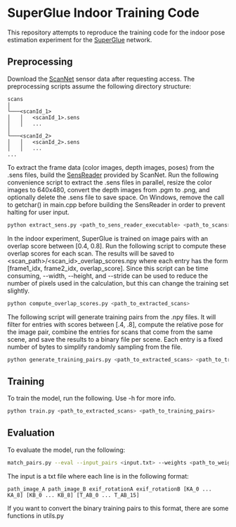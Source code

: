 # SuperGlue Indoor Training Code

This repository attempts to reproduce the training code for the indoor pose estimation experiment for the [SuperGlue](https://github.com/magicleap/SuperGluePretrainedNetwork) network.

## Preprocessing

Download the [ScanNet](https://github.com/ScanNet/ScanNet) sensor data after requesting access. The preprocessing scripts assume the following directory structure:

```
scans
│
└───<scanId_1>
│   │   <scanId_1>.sens
│   │   ...
│   
└───<scanId_2>
│   │   <scanId_2>.sens
│   │   ...
...
```


To extract the frame data (color images, depth images, poses) from the .sens files, build the [SensReader](https://github.com/ScanNet/ScanNet/tree/master/SensReader/c%2B%2B) provided by ScanNet. Run the following convenience script to extract the .sens files in parallel, resize the color images to 640x480, convert the depth images from .pgm to .png, and optionally delete the .sens file to save space. On Windows, remove the call to getchar() in main.cpp before building the SensReader in order to prevent halting for user input.


```bash
python extract_sens.py <path_to_sens_reader_executable> <path_to_scans> --convert_pgm_to_png --resize_color_img
```

In the indoor experiment, SuperGlue is trained on image pairs with an overlap score between [0.4, 0.8]. Run the following script to compute these overlap scores for each scan. The results will be saved to <scan_path>/<scan_id>_overlap_scores.npy where each entry has the form [frame1_idx, frame2_idx, overlap_score]. Since this script can be time consuming, --width, --height, and --stride can be used to reduce the number of pixels used in the calculation, but this can change the training set slightly. 


```bash
python compute_overlap_scores.py <path_to_extracted_scans>
```

The following script will generate training pairs from the .npy files. It will filter for entries with scores between [.4, .8], compute the relative pose for the image pair, combine the entries for scans that come from the same scene, and save the results to a binary file per scene. Each entry is a fixed number of bytes to simplify randomly sampling from the file.


```bash
python generate_training_pairs.py <path_to_extracted_scans> <path_to_training_pairs>
```



## Training

To train the model, run the following. Use -h for more info.

```bash
python train.py <path_to_extracted_scans> <path_to_training_pairs>
```

## Evaluation

To evaluate the model, run the following:

```bash
match_pairs.py --eval --input_pairs <input.txt> --weights <path_to_weights>
```

The input is a txt file where each line is in the following format:

```
path_image_A path_image_B exif_rotationA exif_rotationB [KA_0 ... KA_8] [KB_0 ... KB_8] [T_AB_0 ... T_AB_15]
```

If you want to convert the binary training pairs to this format, there are some functions in utils.py
